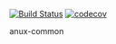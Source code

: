 [![Build Status](https://travis-ci.com/Anupheaus/anux-common.svg?branch=master)](https://travis-ci.com/Anupheaus/anux-common)
[![codecov](https://codecov.io/gh/Anupheaus/anux-common/branch/master/graph/badge.svg)](https://codecov.io/gh/Anupheaus/anux-common)

anux-common
